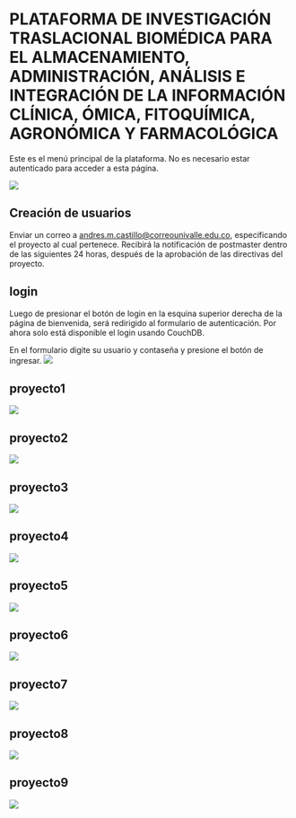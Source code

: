 # PLATAFORMA DE INVESTIGACIÓN TRASLACIONAL BIOMÉDICA PARA EL ALMACENAMIENTO, ADMINISTRACIÓN, ANÁLISIS E INTEGRACIÓN DE LA INFORMACIÓN CLÍNICA, ÓMICA, FITOQUÍMICA, AGRONÓMICA Y FARMACOLÓGICA

Este es el menú principal de la plataforma. No es necesario estar autenticado para acceder a esta página. 

<img src="images/home.png">

## Creación de usuarios

Enviar un correo a andres.m.castillo@correounivalle.edu.co, especificando el proyecto al cual pertenece. Recibirá la notificación de postmaster dentro de las siguientes 24 horas, después de la aprobación de las directivas del proyecto.

## login
Luego de presionar el botón de login en la esquina superior derecha de la página de bienvenida, será redirigido al formulario de autenticación. Por ahora solo está disponible el login usando CouchDB. 

En el formulario digite su usuario y contaseña y presione el botón de ingresar.
<img src="images/login.png">


## proyecto1
<img src="images/proyecto1.png">

## proyecto2
<img src="images/proyecto2.png">

## proyecto3
<img src="images/proyecto3.png">

## proyecto4
<img src="images/proyecto4.png">

## proyecto5
<img src="images/proyecto5.png">

## proyecto6
<img src="images/proyecto6.png">

## proyecto7
<img src="images/proyecto7.png">

## proyecto8
<img src="images/proyecto8.png">

## proyecto9
<img src="images/proyecto9.png">
